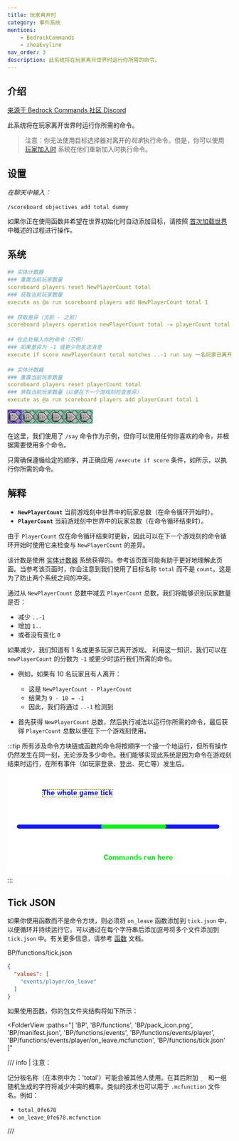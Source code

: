 ```yaml
---
title: 玩家离开时
category: 事件系统
mentions:
    - BedrockCommands
    - zheaEvyline
nav_order: 3
description: 此系统将在玩家离开世界时运行你所需的命令。
---
```


## 介绍

[来源于 Bedrock Commands 社区 Discord](https://discord.gg/SYstTYx5G5)

此系统将在玩家离开世界时运行你所需的命令。

> 注意：你无法使用目标选择器对离开的*玩家*执行命令。但是，你可以使用 [玩家加入时](../commands/on-player-join.md) 系统在他们重新加入时执行命令。

## 设置

*在聊天中输入：*

`/scoreboard objectives add total dummy`

如果你正在使用函数并希望在世界初始化时自动添加目标，请按照 [首次加载世界](../commands/on-first-world-load.md) 中概述的过程进行操作。

## 系统

```yaml title="BP/functions/events/player/on_leave.mcfunction"
## 实体计数器
### 重置当前玩家数量
scoreboard players reset NewPlayerCount total
### 获取当前玩家数量 
execute as @a run scoreboard players add NewPlayerCount total 1

## 获取差异（当前 - 之前）
scoreboard players operation newPlayerCount total -= playerCount total

## 在此处输入你的命令（示例）
### 如果差异为 -1 或更少则发送消息
execute if score newPlayerCount total matches ..-1 run say 一名玩家已离开世界

## 实体计数器
### 重置当前玩家数量
scoreboard players reset playerCount total
### 获取当前玩家数量（以便在下一个游戏刻检查差异）
execute as @a run scoreboard players add playerCount total 1
```

![六个命令方块的链](../assets/images/commands/commandBlockChain/6.png)

在这里，我们使用了 `/say` 命令作为示例，但你可以使用任何你喜欢的命令，并根据需要使用多个命令。

只需确保遵循给定的顺序，并正确应用 `/execute if score` 条件，如所示，以执行你所需的命令。

## 解释

- **` NewPlayerCount `** 当前游戏刻中世界中的玩家总数（在命令循环开始时）。
- **` PlayerCount `** 当前游戏刻中世界中的玩家总数（在命令循环结束时）。

由于 `PlayerCount` 仅在命令循环结束时更新，因此可以在下一个游戏刻的命令循环开始时使用它来检查与 `NewPlayerCount` 的差异。

该计数是使用 [实体计数器](../commands/entity-counter.md) 系统获得的。参考该页面可能有助于更好地理解此页面。当参考该页面时，你会注意到我们使用了目标名称 `total` 而不是 `count`。这是为了防止两个系统之间的冲突。

通过从 `NewPlayerCount` 总数中减去 `PlayerCount` 总数，我们将能够识别玩家数量是否：
- 减少 ` ..-1 `
- 增加 ` 1.. `
- 或者没有变化 ` 0 `

如果减少，我们知道有 1 名或更多玩家已离开游戏。
利用这一知识，我们可以在 `newPlayerCount` 的分数为 `-1` 或更少时运行我们所需的命令。
- 例如，如果有 10 名玩家且有人离开：
    - 这是 ` NewPlayerCount - PlayerCount `
    - 结果为 ` 9 - 10 = -1 `
    - 因此，我们将通过 ` ..-1 ` 检测到

- 首先获得 `NewPlayerCount` 总数，然后执行减法以运行你所需的命令，最后获得 `PlayerCount` 总数以便在下一个游戏刻使用。

:::tip
所有涉及命令方块链或函数的命令将按顺序一个接一个地运行，但所有操作仍然发生在同一刻，无论涉及多少命令。我们能够实现此系统是因为命令在游戏刻结束时运行，在所有事件（如玩家登录、登出、死亡等）发生后。

![游戏刻](../assets/images/commands/gametick.png)
:::

## Tick JSON

如果你使用函数而不是命令方块，则必须将 `on_leave` 函数添加到 `tick.json` 中，以便循环并持续运行它。可以通过在每个字符串后添加逗号将多个文件添加到 `tick.json` 中。有关更多信息，请参考 [函数](../commands/mcfunctions.md#tick-json) 文档。

<CodeHeader>BP/functions/tick.json</CodeHeader>
```json
{
  "values": [
    "events/player/on_leave"
  ]
}
```

如果使用函数，你的包文件夹结构将如下所示：

<FolderView
	:paths="[
    'BP',
    'BP/functions',
    'BP/pack_icon.png',
    'BP/manifest.json',
    'BP/functions/events',
    'BP/functions/events/player',
    'BP/functions/events/player/on_leave.mcfunction',
    'BP/functions/tick.json'
]"
></FolderView>

/// info | 注意：

记分板名称（在本例中为：'total'）可能会被其他人使用。在其后附加 `_ ` 和一组随机生成的字符将减少冲突的概率。类似的技术也可以用于 `.mcfunction` 文件名。例如：
- ` total_0fe678 `
- ` on_leave_0fe678.mcfunction `

///